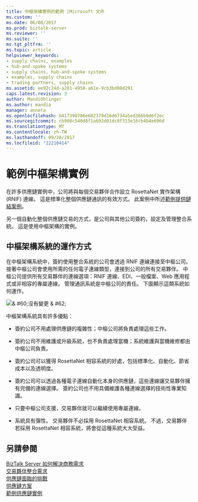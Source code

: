 ```yaml
---
title: 中樞架構實例的範例 |Microsoft 文件
ms.custom: ''
ms.date: 06/08/2017
ms.prod: biztalk-server
ms.reviewer: ''
ms.suite: ''
ms.tgt_pltfrm: ''
ms.topic: article
helpviewer_keywords:
- supply chains, examples
- hub-and-spoke systems
- supply chains, hub-and-spoke systems
- examples, supply chains
- trading partners, supply chains
ms.assetid: ee92c24d-a281-4950-a61e-9cb3bd08d291
caps.latest.revision: 3
author: MandiOhlinger
ms.author: mandia
manager: anneta
ms.openlocfilehash: b417398786e602379d16d6734a5ed366b9d6f2ec
ms.sourcegitcommit: cb908c540d8f1a692d01dc8f313e16cb4b4e696d
ms.translationtype: MT
ms.contentlocale: zh-TW
ms.lasthandoff: 09/20/2017
ms.locfileid: "22210414"
---
```

# <a name="sample-hub-based-scenario"></a>範例中樞架構實例
在許多供應鏈實例中，公司將與每個交易夥伴合作設立 RosettaNet 實作架構 (RNIF) 連線。 這是標準化整個供應鏈通訊的有效方式。 此案例中所述[範例提供鏈結案例](../../adapters-and-accelerators/accelerator-rosettanet/sample-supply-chain-scenario.md)。  
  
 另一個自動化整個供應鏈交易的方式，是公司與其他公司簽約，設定及管理整合系統。 這是使用中樞架構的實例。  
  
## <a name="how-a-hub-based-system-works"></a>中樞架構系統的運作方式  
 在中樞架構系統中，簽約使用整合系統的公司會透過 RNIF 連線連接至中樞公司。 接著中樞公司會使用所需的任何電子連線類型，連接到公司的所有交易夥伴。 中樞公司提供所有交易夥伴的連線選項：RNIF 連線、EDI、一般檔案、Web 應用程式或非相容的專屬連線。 管理通訊系統是中樞公司的責任。 下圖顯示這類系統如何運作。  
  
 ![& #60;沒有變更 & #62;](../../adapters-and-accelerators/accelerator-rosettanet/media/hub-based-scenario.gif "Hub_Based_Scenario")  
  
 中樞架構系統具有許多優點：  
  
-   簽約公司不用處理供應鏈的複雜性；中樞公司將負責處理這些工作。  
  
-   簽約公司不用維護或升級系統，也不負責處理當機；系統維護與當機維修都由中樞公司負責。  
  
-   簽約公司可以獲得 RosettaNet 相容系統的好處，包括標準化、自動化、節省成本以及透明度。  
  
-   簽約公司可以透過各種電子連線自動化本身的供應鏈，這些連線讓交易夥伴擁有完備的連線選擇。 簽約公司也不用具備維護各種連線選擇的技術性專業知識。  
  
-   只要中樞公司支援，交易夥伴就可以繼續使用專屬連線。  
  
-   系統具有彈性。 交易夥伴不必採用 RosettaNet 相容系統。 不過，交易夥伴若採用 RosettaNet 相容系統，將會從這種系統大大受益。  
  
## <a name="see-also"></a>另請參閱  
 [BizTalk Server 如何解決商務需求](../../adapters-and-accelerators/accelerator-rosettanet/how-biztalk-server-solves-the-business-need1.md)   
 [交易夥伴整合需求](../../adapters-and-accelerators/accelerator-rosettanet/the-need-for-trading-partner-integration.md)   
 [供應鏈面臨的挑戰](../../adapters-and-accelerators/accelerator-rosettanet/the-supply-chain-challenge.md)   
 [供應鏈方案](../../adapters-and-accelerators/accelerator-rosettanet/the-supply-chain-solution.md)   
 [範例供應鏈實例](../../adapters-and-accelerators/accelerator-rosettanet/sample-supply-chain-scenario.md)
